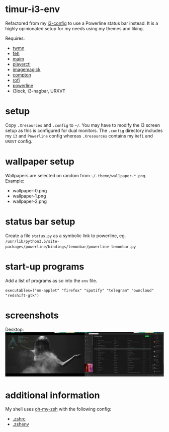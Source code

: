 # timur-i3-env
Refactored from my [i3-config](https://github.com/TimurKiyivinski/i3-config-desktop) to use a Powerline status bar instead.
It is a highly opinionated setup for my needs using my themes and liking.

Requires:
* [twmn](https://github.com/sboli/Twmn)
* [feh](https://github.com/derf/feh)
* [maim](https://github.com/naelstrof/maim)
* [playerctl](https://github.com/acrisci/playerctl)
* [imagemagick](https://github.com/ImageMagick/ImageMagick)
* [compton](https://github.com/chjj/compton)
* [rofi](https://davedavenport.github.io/rofi/)
* [powerline](https://github.com/powerline/powerline)
* i3lock, i3-nagbar, URXVT

# setup
Copy `.Xresources` and `.config` to `~/`. You may have to modify the i3 screen setup as this is configured for dual monitors.
The `.config` directory includes my `i3` and `Powerline` config whereas `.Xresources` contains my `Rofi` and `URXVT` config.

# wallpaper setup
Wallpapers are selected on random from `~/.theme/wallpaper-*.png`. Example:
* wallpaper-0.png
* wallpaper-1.png
* wallpaper-2.png

# status bar setup
Create a file `status.py` as a symbolic link to powerline, eg. `/usr/lib/python3.5/site-packages/powerline/bindings/lemonbar/powerline-lemonbar.py`

# start-up programs
Add a list of programs as so into the `env` file.
```
executables=("nm-applet" "firefox" "spotify" "telegram" "owncloud" "redshift-gtk")
```

# screenshots
Desktop:
![desktop](screenshots/desktop.png)

# additional information
My shell uses [oh-my-zsh](https://github.com/robbyrussell/oh-my-zsh) with the following config:
* [.zshrc](https://gist.github.com/TimurKiyivinski/5846fe2459544865ee11)
* [.zshenv](https://gist.github.com/TimurKiyivinski/4e69f98d20bc0e90ab70317b578a1e64)
